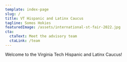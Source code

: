 ```yaml
---
template: index-page
slug: /
title: VT Hispanic and Latinx Caucus
tagline: Somos Hokies
featuredImage: /assets/international-st-fair-2022.jpg
cta:
  ctaText: Meet the advisory team
  ctaLink: /team
---
```

Welcome to the Virginia Tech Hispanic and Latinx Caucus!